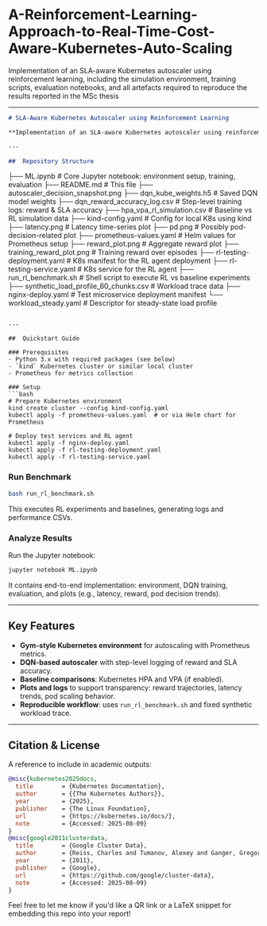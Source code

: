 # A-Reinforcement-Learning-Approach-to-Real-Time-Cost-Aware-Kubernetes-Auto-Scaling
Implementation of an SLA-aware Kubernetes autoscaler using reinforcement learning, including the simulation environment, training scripts, evaluation notebooks, and all artefacts required to reproduce the results reported in the MSc thesis

---

```markdown
# SLA-Aware Kubernetes Autoscaler using Reinforcement Learning

**Implementation of an SLA-aware Kubernetes autoscaler using reinforcement learning, including the simulation environment, training scripts, evaluation notebooks, and all artefacts required to reproduce the results reported in the MSc thesis.**

---

##  Repository Structure

```

├── ML.ipynb                        # Core Jupyter notebook: environment setup, training, evaluation
├── README.md                       # This file
├── autoscaler\_decision\_snapshot.png
├── dqn\_kube\_weights.h5            # Saved DQN model weights
├── dqn\_reward\_accuracy\_log.csv    # Step-level training logs: reward & SLA accuracy
├── hpa\_vpa\_rl\_simulation.csv      # Baseline vs RL simulation data
├── kind-config.yaml               # Config for local K8s using kind
├── latency.png                    # Latency time-series plot
├── pd.png                         # Possibly pod-decision-related plot
├── prometheus-values.yaml         # Helm values for Prometheus setup
├── reward\_plot.png                # Aggregate reward plot
├── training\_reward\_plot.png       # Training reward over episodes
├── rl-testing-deployment.yaml     # K8s manifest for the RL agent deployment
├── rl-testing-service.yaml        # K8s service for the RL agent
├── run\_rl\_benchmark.sh            # Shell script to execute RL vs baseline experiments
├── synthetic\_load\_profile\_60\_chunks.csv  # Workload trace data
├── nginx-deploy.yaml              # Test microservice deployment manifest
└── workload\_steady.yaml           # Descriptor for steady-state load profile

````

---

##  Quickstart Guide

### Prerequisites
- Python 3.x with required packages (see below)
- `kind` Kubernetes cluster or similar local cluster
- Prometheus for metrics collection

### Setup
```bash
# Prepare Kubernetes environment
kind create cluster --config kind-config.yaml
kubectl apply -f prometheus-values.yaml  # or via Helm chart for Prometheus

# Deploy test services and RL agent
kubectl apply -f nginx-deploy.yaml
kubectl apply -f rl-testing-deployment.yaml
kubectl apply -f rl-testing-service.yaml
````

### Run Benchmark

```bash
bash run_rl_benchmark.sh
```

This executes RL experiments and baselines, generating logs and performance CSVs.

### Analyze Results

Run the Jupyter notebook:

```bash
jupyter notebook ML.ipynb
```

It contains end-to-end implementation: environment, DQN training, evaluation, and plots (e.g., latency, reward, pod decision trends).

---

## Key Features

* **Gym-style Kubernetes environment** for autoscaling with Prometheus metrics.
* **DQN-based autoscaler** with step-level logging of reward and SLA accuracy.
* **Baseline comparisons**: Kubernetes HPA and VPA (if enabled).
* **Plots and logs** to support transparency: reward trajectories, latency trends, pod scaling behavior.
* **Reproducible workflow**: uses `run_rl_benchmark.sh` and fixed synthetic workload trace.

---

## Citation & License

A reference to include in academic outputs:

```bibtex
@misc{kubernetes2025docs,
  title        = {Kubernetes Documentation},
  author       = {{The Kubernetes Authors}},
  year         = {2025},
  publisher    = {The Linux Foundation},
  url          = {https://kubernetes.io/docs/},
  note         = {Accessed: 2025-08-09}
}
@misc{google2011clusterdata,
  title        = {Google Cluster Data},
  author       = {Reiss, Charles and Tumanov, Alexey and Ganger, Gregory R and Katz, Randy H and Kozuch, Michael A},
  year         = {2011},
  publisher    = {Google},
  url          = {https://github.com/google/cluster-data},
  note         = {Accessed: 2025-08-09}
}
```


Feel free to let me know if you'd like a QR link or a LaTeX snippet for embedding this repo into your report!


